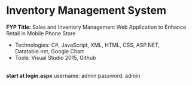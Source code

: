 # Inventory Management System
**FYP Title:** Sales and Inventory Management Web Application to Enhance Retail in Mobile Phone Store
- Technologies: C#, JavaScript, XML, HTML, CSS, ASP.NET, Datatable.net, Google Chart
- Tools: Visual Studio 2015, Github
<br><br>

**start at login.aspx**
username: admin
password: admin
